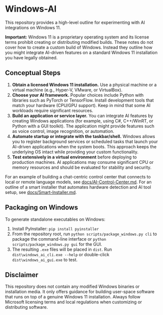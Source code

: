# Windows-AI

This repository provides a high-level outline for experimenting with AI integrations on Windows 11.

**Important:** Windows 11 is a proprietary operating system and its license terms prohibit creating or distributing modified builds. These notes do not cover how to create a custom build of Windows. Instead they outline how you might integrate AI-driven features on a standard Windows 11 installation you have legally obtained.

## Conceptual Steps

1. **Obtain a licensed Windows 11 installation.** Use a physical machine or a virtual machine (e.g., Hyper-V, VMware, or VirtualBox).
2. **Choose your AI framework.** Popular choices include Python with libraries such as PyTorch or TensorFlow. Install development tools that match your hardware (CPU/GPU support). Keep in mind that some AI workloads require significant resources.
3. **Build an application or service layer.** You can integrate AI features by creating Windows applications (for example, using C#, C++/WinRT, or Python with a GUI toolkit). The application might provide features such as voice control, image recognition, or automation.
4. **Automate startup or integrate with the taskbar/shell.** Windows allows you to register background services or scheduled tasks that launch your AI-driven applications when the system boots. This approach keeps the underlying OS intact while providing your custom functionality.
5. **Test extensively in a virtual environment** before deploying to production machines. AI applications may consume significant CPU or memory resources and should be evaluated for stability and security.

For an example of building a chat-centric control center that connects to local or remote language models, see [docs/AI-Control-Center.md](docs/AI-Control-Center.md).
For an outline of a smart installer that automates hardware detection and AI tool setup, see [docs/Smart-Installer.md](docs/Smart-Installer.md).

## Packaging on Windows

To generate standalone executables on Windows:

1. Install PyInstaller: `pip install pyinstaller`
2. From the repository root, run `python scripts/package_windows.py cli` to package the command-line interface or `python scripts/package_windows.py gui` for the GUI.
3. The resulting `.exe` files will be placed in `dist`. Run `dist\windows_ai_cli.exe --help` or double-click `dist\windows_ai_gui.exe` to test.

## Disclaimer

This repository does not contain any modified Windows binaries or installation media. It only offers guidance for building user-space software that runs on top of a genuine Windows 11 installation. Always follow Microsoft licensing terms and local regulations when customizing or distributing software.

